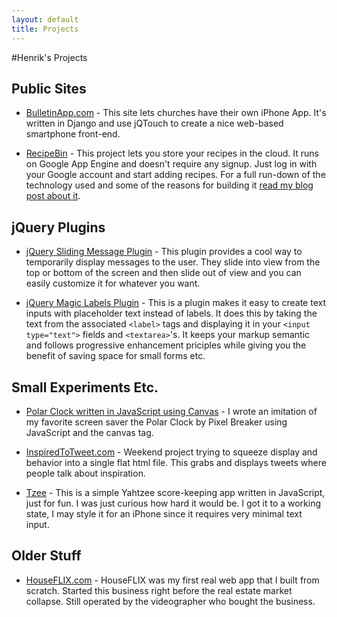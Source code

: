 ```yaml
---
layout: default
title: Projects
---
```

#Henrik's Projects

## Public Sites
* [BulletinApp.com](http://BulletinApp.com) - This site lets churches have their own iPhone App. It's written in Django and use jQTouch to create a nice web-based smartphone front-end.

* [RecipeBin](http://www.RecipeBinApp.com) - This project lets you store your recipes in the cloud. It runs on Google App Engine and doesn't require any signup. Just log in with your Google account and start adding recipes. For a full run-down of the technology used and some of the reasons for building it [read my blog post about it](http://joreteg.com/post/236837591/recipebin-new-iphone-recipe-app).

## jQuery Plugins
* [jQuery Sliding Message Plugin](/jquery-sliding-message) - This plugin provides a cool way to temporarily display messages to the user. They slide into view from the top or bottom of the screen and then slide out of view and you can easily customize it for whatever you want.

* [jQuery Magic Labels Plugin](/jquery-magic-labels) - This is a plugin makes it easy to create text inputs with placeholder text instead of labels. It does this by taking the text from the associated `<label>` tags and displaying it in your `<input type="text">` fields and `<textarea>`'s. It keeps your markup semantic and follows progressive enhancement priciples while giving you the benefit of saving space for small forms etc.

## Small Experiments Etc.
* [Polar Clock written in JavaScript using Canvas](/Polar-Clock-Canvas) - I wrote an imitation of my favorite screen saver the Polar Clock by Pixel Breaker using JavaScript and the canvas tag.

* [InspiredToTweet.com](http://InspiredToTweet.com) - Weekend project trying to squeeze display and behavior into a single flat html file. This grabs and displays tweets where people talk about inspiration.

* [Tzee](/Tzee) - This is a simple Yahtzee score-keeping app written in JavaScript, just for fun. I was just curious how hard it would be. I got it to a working state, I may style it for an iPhone since it requires very minimal text input.

## Older Stuff

* [HouseFLIX.com](http://www.houseflix.com) - HouseFLIX was my first real web app that I built from scratch. Started this business right before the real estate market collapse. Still operated by the videographer who bought the business.